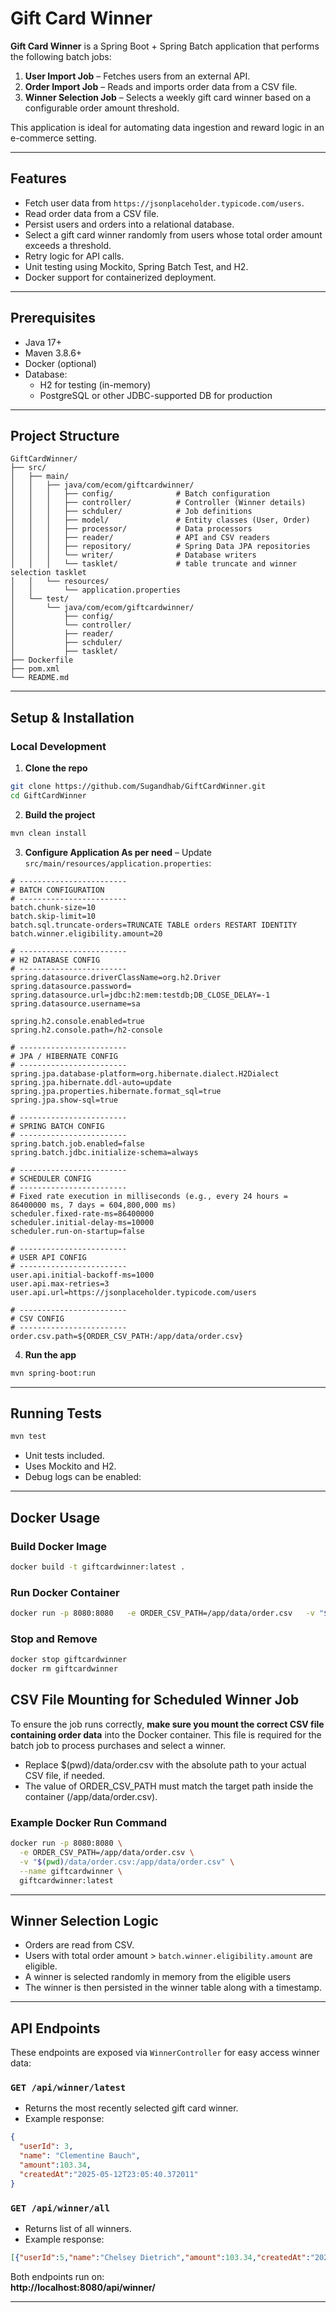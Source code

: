 # Gift Card Winner

**Gift Card Winner** is a Spring Boot + Spring Batch application that performs the following batch jobs:

1. **User Import Job** – Fetches users from an external API.
2. **Order Import Job** – Reads and imports order data from a CSV file.
3. **Winner Selection Job** – Selects a weekly gift card winner based on a configurable order amount threshold.

This application is ideal for automating data ingestion and reward logic in an e-commerce setting.

---

## Features

- Fetch user data from `https://jsonplaceholder.typicode.com/users`.
- Read order data from a CSV file.
- Persist users and orders into a relational database.
- Select a gift card winner randomly from users whose total order amount exceeds a threshold.
- Retry logic for API calls.
- Unit testing using Mockito, Spring Batch Test, and H2.
- Docker support for containerized deployment.

---

## Prerequisites

- Java 17+
- Maven 3.8.6+
- Docker (optional)
- Database:
    - H2 for testing (in-memory)
    - PostgreSQL or other JDBC-supported DB for production

---

## Project Structure

```
GiftCardWinner/
├── src/
│   ├── main/
│   │   ├── java/com/ecom/giftcardwinner/
│   │   │   ├── config/              # Batch configuration
│   │   │   ├── controller/          # Controller (Winner details)
│   │   │   ├── schduler/            # Job definitions
│   │   │   ├── model/               # Entity classes (User, Order)
│   │   │   ├── processor/           # Data processors
│   │   │   ├── reader/              # API and CSV readers
│   │   │   ├── repository/          # Spring Data JPA repositories
│   │   │   └── writer/              # Database writers
│   │   │   └── tasklet/             # table truncate and winner selection tasklet
│   │   └── resources/
│   │       └── application.properties
│   └── test/
│       └── java/com/ecom/giftcardwinner/
│           ├── config/
│           └── controller/
│           ├── reader/
│           ├── schduler/
│           ├── tasklet/
├── Dockerfile
├── pom.xml
└── README.md
```

---

## Setup & Installation

### Local Development

1. **Clone the repo**
```bash
git clone https://github.com/Sugandhab/GiftCardWinner.git
cd GiftCardWinner
```

2. **Build the project**
```bash
mvn clean install
```

3. **Configure Application As per need** – Update `src/main/resources/application.properties`:
```properties
# ------------------------
# BATCH CONFIGURATION
# ------------------------
batch.chunk-size=10
batch.skip-limit=10
batch.sql.truncate-orders=TRUNCATE TABLE orders RESTART IDENTITY
batch.winner.eligibility.amount=20

# ------------------------
# H2 DATABASE CONFIG
# ------------------------
spring.datasource.driverClassName=org.h2.Driver
spring.datasource.password=
spring.datasource.url=jdbc:h2:mem:testdb;DB_CLOSE_DELAY=-1
spring.datasource.username=sa

spring.h2.console.enabled=true
spring.h2.console.path=/h2-console

# ------------------------
# JPA / HIBERNATE CONFIG
# ------------------------
spring.jpa.database-platform=org.hibernate.dialect.H2Dialect
spring.jpa.hibernate.ddl-auto=update
spring.jpa.properties.hibernate.format_sql=true
spring.jpa.show-sql=true

# ------------------------
# SPRING BATCH CONFIG
# ------------------------
spring.batch.job.enabled=false
spring.batch.jdbc.initialize-schema=always

# ------------------------
# SCHEDULER CONFIG
# ------------------------
# Fixed rate execution in milliseconds (e.g., every 24 hours = 86400000 ms, 7 days = 604,800,000 ms)
scheduler.fixed-rate-ms=86400000
scheduler.initial-delay-ms=10000
scheduler.run-on-startup=false

# ------------------------
# USER API CONFIG
# ------------------------
user.api.initial-backoff-ms=1000
user.api.max-retries=3
user.api.url=https://jsonplaceholder.typicode.com/users

# ------------------------
# CSV CONFIG
# ------------------------
order.csv.path=${ORDER_CSV_PATH:/app/data/order.csv}
```

4. **Run the app**
```bash
mvn spring-boot:run
```

---

## Running Tests

```bash
mvn test
```

- Unit tests included.
- Uses Mockito and H2.
- Debug logs can be enabled:
---

## Docker Usage

### Build Docker Image
```bash
docker build -t giftcardwinner:latest .
```

### Run Docker Container
```bash
docker run -p 8080:8080   -e ORDER_CSV_PATH=/app/data/order.csv   -v "$(pwd)/data:/app/data"   --name giftcardwinner giftcardwinner:latest
```

### Stop and Remove
```bash
docker stop giftcardwinner
docker rm giftcardwinner
```

## CSV File Mounting for Scheduled Winner Job

To ensure the job runs correctly, **make sure you mount the correct CSV file containing order data** into the Docker container. This file is required for the batch job to process purchases and select a winner.
- Replace $(pwd)/data/order.csv with the absolute path to your actual CSV file, if needed.
- The value of ORDER_CSV_PATH must match the target path inside the container (/app/data/order.csv).

### Example Docker Run Command

```bash
docker run -p 8080:8080 \
  -e ORDER_CSV_PATH=/app/data/order.csv \
  -v "$(pwd)/data/order.csv:/app/data/order.csv" \
  --name giftcardwinner \
  giftcardwinner:latest
```

---

## Winner Selection Logic

- Orders are read from CSV.
- Users with total order amount > `batch.winner.eligibility.amount` are eligible.
- A winner is selected randomly in memory from the eligible users
- The winner is then persisted in the winner table along with a timestamp.

---

## API Endpoints

These endpoints are exposed via `WinnerController` for easy access winner data:

### `GET /api/winner/latest`
- Returns the most recently selected gift card winner.
- Example response:
```json
{
  "userId": 3,
  "name": "Clementine Bauch",
  "amount":103.34,
  "createdAt":"2025-05-12T23:05:40.372011"
}
```

### `GET /api/winner/all`
- Returns list of all winners.
- Example response:
```json
[{"userId":5,"name":"Chelsey Dietrich","amount":103.34,"createdAt":"2025-05-12T23:05:40.372011"},..]
```

Both endpoints run on:  
**http://localhost:8080/api/winner/**

---
